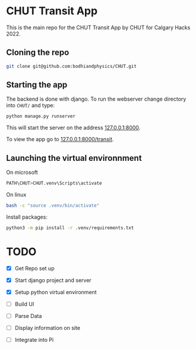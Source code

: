 # CHUT Transit App

This is the main repo for the CHUT Transit App by CHUT for Calgary Hacks 2022.

## Cloning the repo

```bash
git clone git@github.com:bodhiandphysics/CHUT.git
```

## Starting the app

The backend is done with django. To run the webserver change directory into `CHUT/` and type:
```bash
python manage.py runserver
```
This will start the server on the address [127.0.0.1:8000](http://127.0.0.1:8000).

To view the app go to [127.0.0.1:8000/transit](http://127.0.0.1:8000/transit).

## Launching the virtual environnment

On microsoft
```bash
PATH\CHUT>CHUT.venv\Scripts\activate
```

On linux
```bash
bash -c "source .venv/bin/activate"
```

Install packages:
```bash
python3 -m pip install -r .venv/requirements.txt
```

# TODO

- [x] Get Repo set up
- [x] Start django project and server
- [x] Setup python virtual environment
- [ ] Build UI
- [ ] Parse Data
- [ ] Display information on site
- [ ] Integrate into Pi




